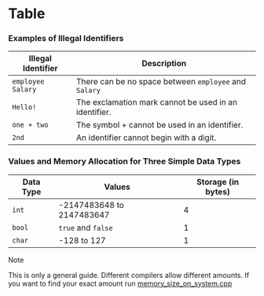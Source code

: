 # Table



### Examples of Illegal Identifiers
| Illegal Identifier  | Description                                           |
|---------------------|-------------------------------------------------------|
| `employee` `Salary` | There can be no space between `employee` and `Salary` |
| `Hello!`            | The exclamation mark cannot be used in an identifier. |
| `one + two`         | The symbol + cannot be used in an identifier.         |
| `2nd`               | An identifier cannot begin with a digit.              |

### Values and Memory Allocation for Three Simple Data Types
| Data Type | Values                    | Storage (in bytes) |
|----------|---------------------------|--------------------|
| `int`    | -2147483648 to 2147483647 | 4                  |
| `bool`   | `true` and `false`        | 1                  |
| `char`    | -128 to         127       | 1                  |

> [!NOTE]
> This is only a general guide. Different compilers allow different amounts.
> If you want to find your exact amount run [memory_size_on_system.cpp](../Programs/memory_size_on_system.cpp)
